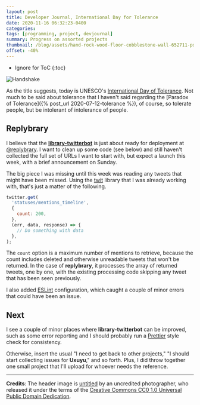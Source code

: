 ```yaml
---
layout: post
title: Developer Journal, International Day for Tolerance
date: 2020-11-16 06:32:23-0400
categories:
tags: [programming, project, devjournal]
summary: Progress on assorted projects
thumbnail: /blog/assets/hand-rock-wood-floor-cobblestone-wall-652711-pxhere.com.png
offset: -40%
---
```


* Ignore for ToC
{:toc}

![Handshake](/blog/assets/hand-rock-wood-floor-cobblestone-wall-652711-pxhere.com.png "Handshake")

As the title suggests, today is UNESCO's [International Day of Tolerance](https://en.wikipedia.org/wiki/International_Day_for_Tolerance).  Not much to be said about tolerance that I haven't said regarding the [Paradox of Tolerance]({% post_url 2020-07-12-tolerance %}), of course, so tolerate people, but be intolerant of intolerance of people.

## Replybrary

I believe that the [**library-twitterbot**](https://github.com/jcolag/library-twtterbot) is just about ready for deployment at [@replybrary](https://twitter.com/replybrary).  I want to clean up some code (see below) and still haven't collected the full set of URLs I want to start with, but expect a launch this week, with a brief announcement on Sunday.

The big piece I was missing until this week was reading any tweets that might have been missed.  Using the [twit]() library that I was already working with, that's just a matter of the following.

```javascript
twitter.get(
  'statuses/mentions_timeline',
  {
    count: 200,
  },
  (err, data, response) => {
    // Do something with data
  },
);
```

The `count` option is a maximum number of mentions to retrieve, because the count includes deleted and otherwise unreadable tweets that won't be returned.  In the case of **replybrary**, it processes the array of returned tweets, one by one, with the existing processing code skipping any tweet that has been seen previously.

I also added [ESLint](https://eslint.org/) configuration, which caught a couple of minor errors that could have been an issue.

## Next

I see a couple of minor places where **library-twitterbot** can be improved, such as some error reporting and I should probably run a [Prettier](https://prettier.io/) style check for consistency.

Otherwise, insert the usual "I need to get back to other projects," "I should start collecting issues for **Uxuyu**," and so forth.  Plus, I did throw together one small project that I'll upload for whoever needs the reference.

* * *

**Credits**:  The header image is [untitled](https://pxhere.com/en/photo/652711) by an uncredited photographer, who released it under the terms of the [Creative Commons CC0 1.0 Universal Public Domain Dedication](https://creativecommons.org/publicdomain/zero/1.0/).

